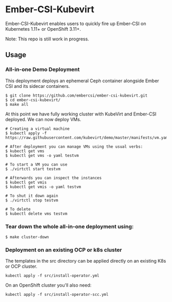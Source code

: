 # Ember-CSI-Kubevirt

Ember-CSI-Kubevirt enables users to quickly fire up Ember-CSI on Kubernetes 1.11+ or OpenShift 3.11+.

Note: This repo is still work in progress.

## Usage
### All-in-one Demo Deployment

This deployment deploys an ephemeral Ceph container alongside Ember CSI and its sidecar containers.

```
$ git clone https://github.com/embercsi/ember-csi-kubevirt.git
$ cd ember-csi-kubevirt/
$ make all
```

At this point we have  fully working cluster with KubeVirt and Ember-CSI deployed. We can now deploy VMs.

```
# Creating a virtual machine
$ kubectl apply -f https://raw.githubusercontent.com/kubevirt/demo/master/manifests/vm.yaml

# After deployment you can manage VMs using the usual verbs:
$ kubectl get vms
$ kubectl get vms -o yaml testvm

# To start a VM you can use
$ ./virtctl start testvm

# Afterwards you can inspect the instances
$ kubectl get vmis
$ kubectl get vmis -o yaml testvm

# To shut it down again
$ ./virtctl stop testvm

# To delete
$ kubectl delete vms testvm
```

### Tear down the whole all-in-one deployment using:
```
$ make cluster-down
```

### Deployment on an existing OCP or k8s cluster

The templates in the src directory can be applied directly on an existing K8s or OCP cluster.

```
kubectl apply -f src/install-operator.yml
```

On an OpenShift cluster you'll also need:

```
kubectl apply -f src/install-operator-scc.yml
```
